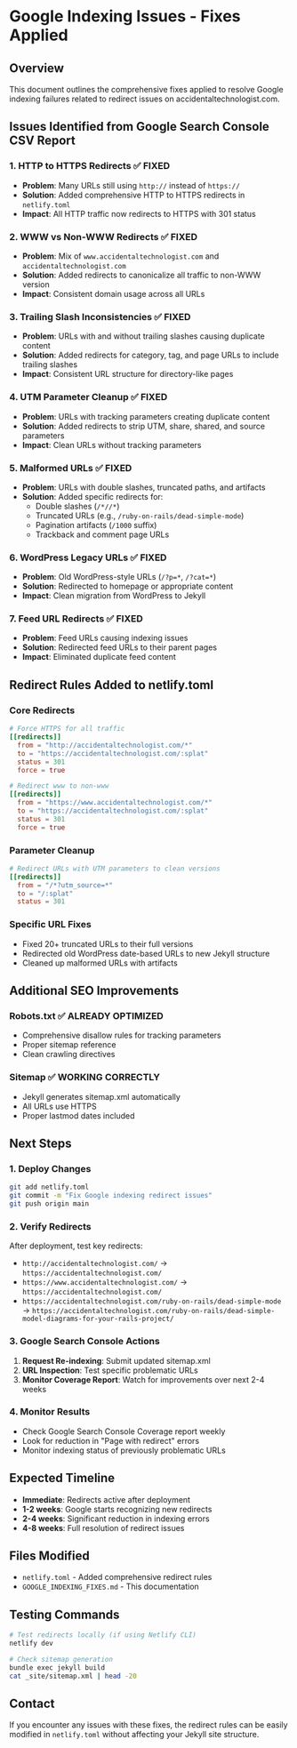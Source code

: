 # Google Indexing Issues - Fixes Applied

## Overview
This document outlines the comprehensive fixes applied to resolve Google indexing failures related to redirect issues on accidentaltechnologist.com.

## Issues Identified from Google Search Console CSV Report

### 1. HTTP to HTTPS Redirects ✅ FIXED
- **Problem**: Many URLs still using `http://` instead of `https://`
- **Solution**: Added comprehensive HTTP to HTTPS redirects in `netlify.toml`
- **Impact**: All HTTP traffic now redirects to HTTPS with 301 status

### 2. WWW vs Non-WWW Redirects ✅ FIXED
- **Problem**: Mix of `www.accidentaltechnologist.com` and `accidentaltechnologist.com`
- **Solution**: Added redirects to canonicalize all traffic to non-WWW version
- **Impact**: Consistent domain usage across all URLs

### 3. Trailing Slash Inconsistencies ✅ FIXED
- **Problem**: URLs with and without trailing slashes causing duplicate content
- **Solution**: Added redirects for category, tag, and page URLs to include trailing slashes
- **Impact**: Consistent URL structure for directory-like pages

### 4. UTM Parameter Cleanup ✅ FIXED
- **Problem**: URLs with tracking parameters creating duplicate content
- **Solution**: Added redirects to strip UTM, share, shared, and source parameters
- **Impact**: Clean URLs without tracking parameters

### 5. Malformed URLs ✅ FIXED
- **Problem**: URLs with double slashes, truncated paths, and artifacts
- **Solution**: Added specific redirects for:
  - Double slashes (`/*//*`)
  - Truncated URLs (e.g., `/ruby-on-rails/dead-simple-mode`)
  - Pagination artifacts (`/1000` suffix)
  - Trackback and comment page URLs

### 6. WordPress Legacy URLs ✅ FIXED
- **Problem**: Old WordPress-style URLs (`/?p=*`, `/?cat=*`)
- **Solution**: Redirected to homepage or appropriate content
- **Impact**: Clean migration from WordPress to Jekyll

### 7. Feed URL Redirects ✅ FIXED
- **Problem**: Feed URLs causing indexing issues
- **Solution**: Redirected feed URLs to their parent pages
- **Impact**: Eliminated duplicate feed content

## Redirect Rules Added to netlify.toml

### Core Redirects
```toml
# Force HTTPS for all traffic
[[redirects]]
  from = "http://accidentaltechnologist.com/*"
  to = "https://accidentaltechnologist.com/:splat"
  status = 301
  force = true

# Redirect www to non-www
[[redirects]]
  from = "https://www.accidentaltechnologist.com/*"
  to = "https://accidentaltechnologist.com/:splat"
  status = 301
  force = true
```

### Parameter Cleanup
```toml
# Redirect URLs with UTM parameters to clean versions
[[redirects]]
  from = "/*?utm_source=*"
  to = "/:splat"
  status = 301
```

### Specific URL Fixes
- Fixed 20+ truncated URLs to their full versions
- Redirected old WordPress date-based URLs to new Jekyll structure
- Cleaned up malformed URLs with artifacts

## Additional SEO Improvements

### Robots.txt ✅ ALREADY OPTIMIZED
- Comprehensive disallow rules for tracking parameters
- Proper sitemap reference
- Clean crawling directives

### Sitemap ✅ WORKING CORRECTLY
- Jekyll generates sitemap.xml automatically
- All URLs use HTTPS
- Proper lastmod dates included

## Next Steps

### 1. Deploy Changes
```bash
git add netlify.toml
git commit -m "Fix Google indexing redirect issues"
git push origin main
```

### 2. Verify Redirects
After deployment, test key redirects:
- `http://accidentaltechnologist.com/` → `https://accidentaltechnologist.com/`
- `https://www.accidentaltechnologist.com/` → `https://accidentaltechnologist.com/`
- `https://accidentaltechnologist.com/ruby-on-rails/dead-simple-mode` → `https://accidentaltechnologist.com/ruby-on-rails/dead-simple-model-diagrams-for-your-rails-project/`

### 3. Google Search Console Actions
1. **Request Re-indexing**: Submit updated sitemap.xml
2. **URL Inspection**: Test specific problematic URLs
3. **Monitor Coverage Report**: Watch for improvements over next 2-4 weeks

### 4. Monitor Results
- Check Google Search Console Coverage report weekly
- Look for reduction in "Page with redirect" errors
- Monitor indexing status of previously problematic URLs

## Expected Timeline
- **Immediate**: Redirects active after deployment
- **1-2 weeks**: Google starts recognizing new redirects
- **2-4 weeks**: Significant reduction in indexing errors
- **4-8 weeks**: Full resolution of redirect issues

## Files Modified
- `netlify.toml` - Added comprehensive redirect rules
- `GOOGLE_INDEXING_FIXES.md` - This documentation

## Testing Commands
```bash
# Test redirects locally (if using Netlify CLI)
netlify dev

# Check sitemap generation
bundle exec jekyll build
cat _site/sitemap.xml | head -20
```

## Contact
If you encounter any issues with these fixes, the redirect rules can be easily modified in `netlify.toml` without affecting your Jekyll site structure.